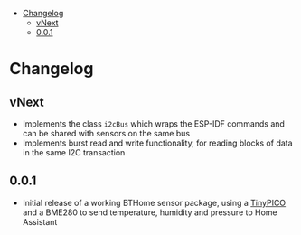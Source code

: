
- [Changelog](#changelog)
  - [vNext](#vnext)
  - [0.0.1](#001)

# Changelog

## vNext

- Implements the class `i2cBus` which wraps the ESP-IDF commands and can be shared with sensors on the same bus
- Implements burst read and write functionality, for reading blocks of data in the same I2C transaction

## 0.0.1

- Initial release of a working BTHome sensor package, using a [TinyPICO](https://www.tinypico.com/) and a BME280 to send temperature, humidity and pressure to Home Assistant
